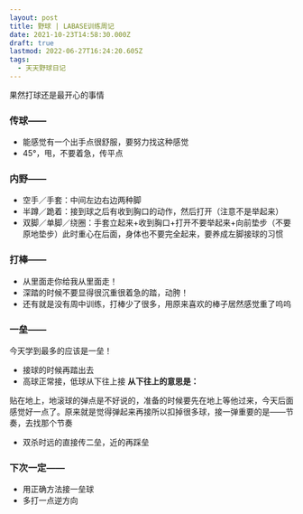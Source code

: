 ```yaml
---
layout: post
title: 野球 | LABASE训练周记
date: 2021-10-23T14:58:30.000Z
draft: true
lastmod: 2022-06-27T16:24:20.605Z
tags:
  - 天天野球日记
---
```

果然打球还是最开心的事情

### 传球——

- 能感觉有一个出手点很舒服，要努力找这种感觉
- 45°，甩，不要着急，传平点

### 内野——

- 空手／手套：中间左边右边两种脚
- 半蹲／跪着：接到球之后有收到胸口的动作，然后打开（注意不是举起来）
- 双脚／单脚／绕圈：手套立起来+收到胸口+打开不要举起来+向前垫步（不要原地垫步）此时重心在后面，身体也不要完全起来，要养成左脚接球的习惯

### 打棒——

- 从里面走你给我从里面走！
- 深踏的时候不要显得很沉重很着急的踏，动胯！
- 还有就是没有周中训练，打棒少了很多，用原来喜欢的棒子居然感觉重了呜呜

### 一垒——

今天学到最多的应该是一垒！

- 接球的时候再踏出去
- 高球正常接，低球从下往上接
**从下往上的意思是：**

贴在地上，地滚球的弹点是不好说的，准备的时候要先在地上等他过来，今天后面感觉好一点了。原来就是觉得弹起来再接所以扣掉很多球，接一弹重要的是——节奏，去找那个节奏

- 双杀时远的直接传二垒，近的再踩垒

### 下次一定——

- 用正确方法接一垒球
- 多打一点逆方向
